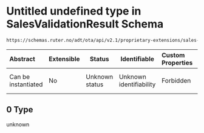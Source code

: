 # Untitled undefined type in SalesValidationResult Schema

```txt
https://schemas.ruter.no/adt/ota/api/v2.1/proprietary-extensions/sales-validation-result.json#/examples/0
```




| Abstract            | Extensible | Status         | Identifiable            | Custom Properties | Additional Properties | Access Restrictions | Defined In                                                                                                                |
| :------------------ | ---------- | -------------- | ----------------------- | :---------------- | --------------------- | ------------------- | ------------------------------------------------------------------------------------------------------------------------- |
| Can be instantiated | No         | Unknown status | Unknown identifiability | Forbidden         | Allowed               | none                | [sales-validation-result.json\*](../../schema/proprietary-extensions/sales-validation-result.json "open original schema") |

## 0 Type

unknown

